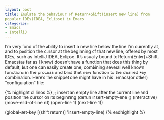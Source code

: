 ```yaml
---
layout: post
title: Emulate the behaviour of Return+Shift(insert new line) from
popular IDEs(IDEA, Eclipse) in Emacs
categories:
- Emacs
- IntelliJ
---
```


I’m very fond of the ability to insert a new line below the line I’m
currently at, and to position the cursor at the beginning of that new
line, offered by most IDEs, such as IntelliJ IDEA, Eclipse. It’s
usually bound to Return(Enter)+Shift. Emacs(as far as I know) doesn’t
have a function that does this thing by default, but one can easily
create one, combining several well known functions in the process and
bind that new function to the desired key combination. Here’s the
snippet one might have in his .emacs(or other) “configuration” file:

{% highlight cl linos %}
;; insert an empty line after the current line and position the cursor on its beginning
(defun insert-empty-line ()
 (interactive)
 (move-end-of-line nil)
 (open-line 1)
 (next-line 1))

(global-set-key [(shift return)] 'insert-empty-line)
{% endhighlight %}
